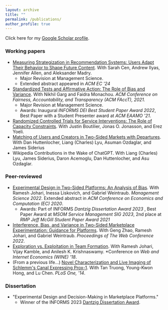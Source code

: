 ```yaml
---
layout: archive
title: ""
permalink: /publications/
author_profile: true
---
```


Click here for my [Google Scholar profile](https://scholar.google.com/citations?user=V3NQnJoAAAAJ&hl=en). 

### Working papers
* [Measuring Strategization in Recommendation Systems: Users Adapt Their Behavior to Shape Future Content](https://arxiv.org/abs/2405.05596). With Sarah Cen, Andrew Ilyas, Jennifer Allen, and Aleksander Madry.
   * Major Revision at Management Science.
   * Extended abstract appeared in *ACM EC '24*
* [Standardized Tests and Affirmative Action: The Role of Bias and Variance](https://arxiv.org/abs/2010.04396). With Nikhil Garg and Faidra Monachou. *ACM Conference on Fairness, Accountability, and Transparency (ACM FAccT), 2021.*
  * Major Revision at Management Science. 
  * Awards: Inaugural *INFORMS DEI Best Student Paper Award 2022*, 
Best Paper with a Student Presenter award at *ACM EAAMO '21*. 
* [Randomized Controlled Trials for Service Interventions: The Role of Capacity Constraints](https://arxiv.org/abs/2407.21322). With Justin Boutilier, Jonas O. Jonasson, and Erez Yoeli.
* [Matching of Users and Creators in Two-Sided Markets with Departures](https://arxiv.org/abs/2401.00313). With Dan Huttenlocher, Liang (Charles) Lyu, Asuman Ozdaglar, and James Siderius
* Wikipedia Contributions in the Wake of ChatGPT. With Liang (Charles) Lyu, James Siderius, Daron Acemoglu, Dan Huttenlocher, and Asu Ozdaglar. 
 


### Peer-reviewed

* [Experimental Design in Two-Sided Platforms: An Analysis of Bias](https://arxiv.org/abs/2002.05670).  With Ramesh Johari, Inessa Liskovich, and Gabriel Weintraub. *Management Science 2022*. Extended abstract in *ACM Conference on Economics and Computation (EC) 2020*.
    * Awards: Part of INFORMS *Dantzig Dissertation Award 2023* , Best Paper Award at *MSOM Service Management SIG 2023*, 2nd place at *RMP Jeff McGill Student Paper Award 2021*
* [Interference, Bias, and Variance in Two-Sided Marketplace Experimentation: Guidance for Platforms](https://arxiv.org/abs/2104.12222). With Geng Zhao, Ramesh Johari, and Gabriel Weintraub. *Proceedings of The Web Conference 2022*.
* [Exploration vs. Exploitation in Team Formation](https://arxiv.org/abs/1809.06937). With Ramesh Johari, Vijay Kamble, and Anilesh K. Krishnaswamy. *Conference on *Web and Internet Economics (WINE) '18*. 
* (From a previous life...) [Novel Characterization and Live Imaging of Schlemm's Canal Expressing Prox-1](https://pubmed.ncbi.nlm.nih.gov/24827370/).  With Tan Truong, Young-Kwon Hong, and Lu Chen. *PLoS One, '14*. 


### Dissertation
*  "Experimental Design and Decision-Making in Marketplace Platforms."  
   * Winner of the INFORMS 2023 [Dantzig Dissertation Award](https://www.informs.org/Recognizing-Excellence/INFORMS-Prizes/George-B.-Dantzig-Dissertation-Award).
